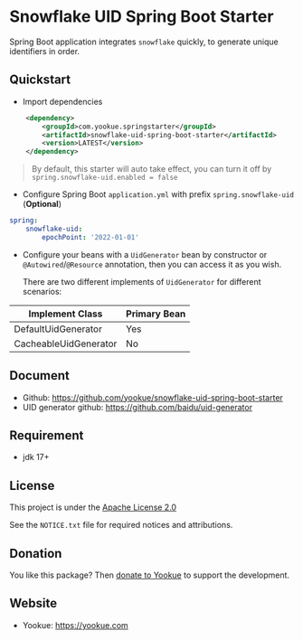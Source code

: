 # Snowflake UID Spring Boot Starter

Spring Boot application integrates `snowflake` quickly, to generate unique identifiers in order.

## Quickstart

- Import dependencies

```xml
    <dependency>
        <groupId>com.yookue.springstarter</groupId>
        <artifactId>snowflake-uid-spring-boot-starter</artifactId>
        <version>LATEST</version>
    </dependency>
```

> By default, this starter will auto take effect, you can turn it off by `spring.snowflake-uid.enabled = false`

- Configure Spring Boot `application.yml` with prefix `spring.snowflake-uid` (**Optional**)

```yml
spring:
    snowflake-uid:
        epochPoint: '2022-01-01'
```

- Configure your beans with a `UidGenerator` bean by constructor or `@Autowired`/`@Resource` annotation, then you can access it as you wish.

  There are two different implements of `UidGenerator` for different scenarios:

| Implement Class       | Primary Bean |
|-----------------------|--------------|
| DefaultUidGenerator   | Yes          |
| CacheableUidGenerator | No           |

## Document

- Github: https://github.com/yookue/snowflake-uid-spring-boot-starter
- UID generator github: https://github.com/baidu/uid-generator

## Requirement

- jdk 17+

## License

This project is under the [Apache License 2.0](https://www.apache.org/licenses/LICENSE-2.0)

See the `NOTICE.txt` file for required notices and attributions.

## Donation

You like this package? Then [donate to Yookue](https://yookue.com/public/donate) to support the development.

## Website

- Yookue: https://yookue.com
